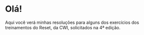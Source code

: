 # Olá!
Aqui você verá minhas resoluções para alguns dos exercícios dos treinamentos do Reset, da CWI, solicitados na 4ª edição.
